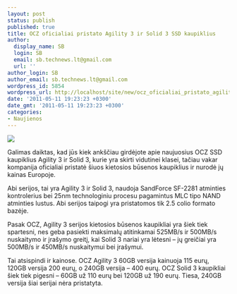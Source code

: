 ```yaml
---
layout: post
status: publish
published: true
title: OCZ oficialiai pristato Agility 3 ir Solid 3 SSD kaupiklius
author:
  display_name: SB
  login: SB
  email: sb.technews.lt@gmail.com
  url: ''
author_login: SB
author_email: sb.technews.lt@gmail.com
wordpress_id: 5854
wordpress_url: http://localhost/site/new/ocz_oficialiai_pristato_agility_3_ir_solid_3_ssd_kaupiklius/
date: '2011-05-11 19:23:23 +0300'
date_gmt: '2011-05-11 19:23:23 +0300'
categories:
- Naujienos
---
```

<div class="imgright"><img src="http://technews.lt/upload/Agility3_main.jpg"  /></div>
<p>Galimas daiktas, kad jūs kiek ankščiau girdėjote apie naujuosius OCZ SSD kaupiklius Agility 3 ir Solid 3, kurie yra skirti vidutinei klasei, tačiau vakar kompanija oficialiai pristatė šiuos kietosios būsenos kaupiklius ir nurodė jų kainas Europoje.</p>
<p>Abi serijos, tai yra Agility 3 ir Solid 3, naudoja SandForce SF-2281 atminties kontrolerius bei 25nm technologiniu procesu pagamintus MLC tipo NAND atminties lustus. Abi serijos taipogi yra pristatomos tik 2.5 colio formato bazėje.</p>
<p>Pasak OCZ, Agility 3 serijos kietosios būsenos kaupikliai yra šiek tiek spartesni, nes geba pasiekti maksimalų atitinkamai 525MB/s ir 500MB/s nuskaitymo ir įrašymo greitį, kai Solid 3 nariai yra lėtesni – jų greičiai yra 500MB/s ir 450MB/s nuskaitymui bei įrašymui.</p>
<p>Tai atsispindi ir kainose. OCZ Agility 3 60GB versija kainuoja 115 eurų, 120GB versija 200 eurų, o 240GB versija – 400 eurų. OCZ Solid 3 kaupikliai šiek tiek pigesni – 60GB už 110 eurų bei 120GB už 190 eurų. Tiesa, 240GB versija šiai serijai nėra pristatyta.<br /></p>
